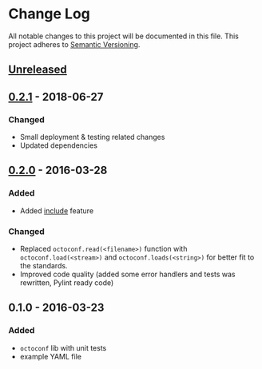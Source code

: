 # Change Log
All notable changes to this project will be documented in this file.
This project adheres to [Semantic Versioning](http://semver.org/).


## [Unreleased][unreleased]


## [0.2.1] - 2018-06-27
### Changed
- Small deployment & testing related changes
- Updated dependencies


## [0.2.0] - 2016-03-28
### Added
- Added [include](https://github.com/andras-tim/octoconf/blob/v0.2.0/docs/features.rst#includes) feature

### Changed
- Replaced `octoconf.read(<filename>)` function with `octoconf.load(<stream>)` and `octoconf.loads(<string>)` for
    better fit to the standards.
- Improved code quality (added some error handlers and tests was rewritten, Pylint ready code)


## 0.1.0 - 2016-03-23
### Added
- ``octoconf`` lib with unit tests
- example YAML file


[unreleased]: https://github.com/andras-tim/octoconf/compare/v0.2.1...HEAD
[0.2.1]: https://github.com/andras-tim/octoconf/compare/v0.2.0...v0.2.1
[0.2.0]: https://github.com/andras-tim/octoconf/compare/v0.1.0...v0.2.0
